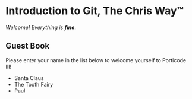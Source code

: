 # Introduction to Git, The Chris Way™

*Welcome! Everything is **fine***.

## Guest Book

Please enter your name in the list below to welcome yourself to Porticode III!

- Santa Claus
- The Tooth Fairy
- Paul
